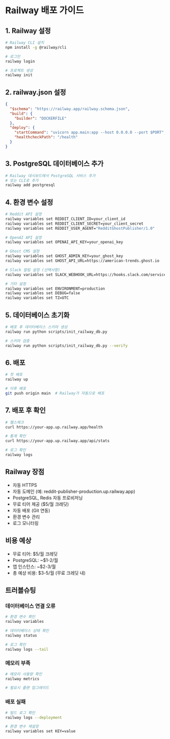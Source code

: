 # Railway 배포 가이드

## 1. Railway 설정
```bash
# Railway CLI 설치
npm install -g @railway/cli

# 로그인
railway login

# 프로젝트 생성
railway init
```

## 2. railway.json 설정
```json
{
  "$schema": "https://railway.app/railway.schema.json",
  "build": {
    "builder": "DOCKERFILE"
  },
  "deploy": {
    "startCommand": "uvicorn app.main:app --host 0.0.0.0 --port $PORT",
    "healthcheckPath": "/health"
  }
}
```

## 3. PostgreSQL 데이터베이스 추가
```bash
# Railway 대시보드에서 PostgreSQL 서비스 추가
# 또는 CLI로 추가
railway add postgresql
```

## 4. 환경 변수 설정
```bash
# Reddit API 설정
railway variables set REDDIT_CLIENT_ID=your_client_id
railway variables set REDDIT_CLIENT_SECRET=your_client_secret
railway variables set REDDIT_USER_AGENT="RedditGhostPublisher/1.0"

# OpenAI API 설정
railway variables set OPENAI_API_KEY=your_openai_key

# Ghost CMS 설정
railway variables set GHOST_ADMIN_KEY=your_ghost_key
railway variables set GHOST_API_URL=https://american-trends.ghost.io

# Slack 알림 설정 (선택사항)
railway variables set SLACK_WEBHOOK_URL=https://hooks.slack.com/services/...

# 기타 설정
railway variables set ENVIRONMENT=production
railway variables set DEBUG=false
railway variables set TZ=UTC
```

## 5. 데이터베이스 초기화
```bash
# 배포 후 데이터베이스 스키마 생성
railway run python scripts/init_railway_db.py

# 스키마 검증
railway run python scripts/init_railway_db.py --verify
```

## 6. 배포
```bash
# 첫 배포
railway up

# 이후 배포
git push origin main  # Railway가 자동으로 배포
```

## 7. 배포 후 확인
```bash
# 헬스체크
curl https://your-app.up.railway.app/health

# 통계 확인
curl https://your-app.up.railway.app/api/stats

# 로그 확인
railway logs
```

## Railway 장점
- 자동 HTTPS
- 자동 도메인 (예: reddit-publisher-production.up.railway.app)
- PostgreSQL, Redis 자동 프로비저닝
- 무료 티어 제공 ($5/월 크레딧)
- 자동 배포 (Git 연동)
- 환경 변수 관리
- 로그 모니터링

## 비용 예상
- 무료 티어: $5/월 크레딧
- PostgreSQL: ~$1-2/월
- 앱 인스턴스: ~$2-3/월
- 총 예상 비용: $3-5/월 (무료 크레딧 내)

## 트러블슈팅

### 데이터베이스 연결 오류
```bash
# 환경 변수 확인
railway variables

# 데이터베이스 상태 확인
railway status

# 로그 확인
railway logs --tail
```

### 메모리 부족
```bash
# 메모리 사용량 확인
railway metrics

# 필요시 플랜 업그레이드
```

### 배포 실패
```bash
# 빌드 로그 확인
railway logs --deployment

# 환경 변수 재설정
railway variables set KEY=value
```